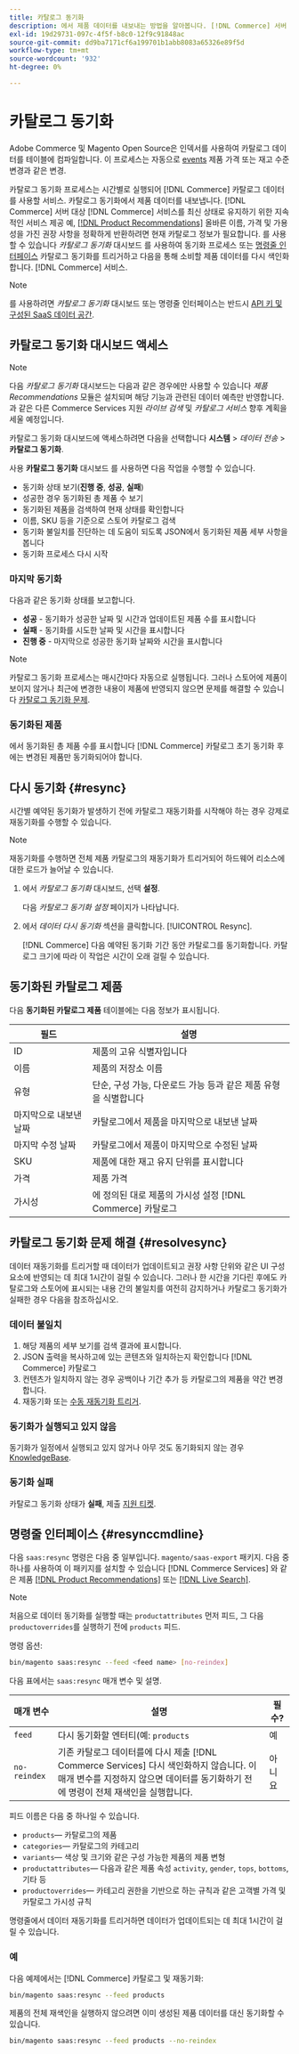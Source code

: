 ```yaml
---
title: 카탈로그 동기화
description: 에서 제품 데이터를 내보내는 방법을 알아봅니다. [!DNL Commerce] 서버 대상 [!DNL Commerce Services] 서비스를 최신 상태로 유지하기 위해 지속적으로.
exl-id: 19d29731-097c-4f5f-b8c0-12f9c91848ac
source-git-commit: dd9ba7171cf6a199701b1abb8083a65326e89f5d
workflow-type: tm+mt
source-wordcount: '932'
ht-degree: 0%

---
```


# 카탈로그 동기화

Adobe Commerce 및 Magento Open Source은 인덱서를 사용하여 카탈로그 데이터를 테이블에 컴파일합니다. 이 프로세스는 자동으로 [events](https://experienceleague.adobe.com/docs/commerce-admin/systems/tools/index-management.html#events-that-trigger-full-reindexing) 제품 가격 또는 재고 수준 변경과 같은 변경.

카탈로그 동기화 프로세스는 시간별로 실행되어 [!DNL Commerce] 카탈로그 데이터를 사용할 서비스. 카탈로그 동기화에서 제품 데이터를 내보냅니다. [!DNL Commerce] 서버 대상 [!DNL Commerce] 서비스를 최신 상태로 유지하기 위한 지속적인 서비스 제공 예, [[!DNL Product Recommendations]](/help/product-recommendations/overview.md) 올바른 이름, 가격 및 가용성을 가진 권장 사항을 정확하게 반환하려면 현재 카탈로그 정보가 필요합니다. 를 사용할 수 있습니다 _카탈로그 동기화_ 대시보드 를 사용하여 동기화 프로세스 또는 [명령줄 인터페이스](#resynccmdline) 카탈로그 동기화를 트리거하고 다음을 통해 소비할 제품 데이터를 다시 색인화합니다. [!DNL Commerce] 서비스.

>[!NOTE]
>
> 를 사용하려면 _카탈로그 동기화_ 대시보드 또는 명령줄 인터페이스는 반드시 [API 키 및 구성된 SaaS 데이터 공간](saas.md).

## 카탈로그 동기화 대시보드 액세스

>[!NOTE]
>
> 다음 _카탈로그 동기화_ 대시보드는 다음과 같은 경우에만 사용할 수 있습니다 _제품 Recommendations_ 모듈은 설치되며 해당 기능과 관련된 데이터 예측만 반영합니다. 과 같은 다른 Commerce Services 지원 _라이브 검색_ 및 _카탈로그 서비스_ 향후 계획을 세울 예정입니다.

카탈로그 동기화 대시보드에 액세스하려면 다음을 선택합니다 **시스템** > _데이터 전송_ > **카탈로그 동기화**.

사용 **카탈로그 동기화** 대시보드 를 사용하면 다음 작업을 수행할 수 있습니다.

- 동기화 상태 보기(**진행 중**, **성공**, **실패**)
- 성공한 경우 동기화된 총 제품 수 보기
- 동기화된 제품을 검색하여 현재 상태를 확인합니다
- 이름, SKU 등을 기준으로 스토어 카탈로그 검색
- 동기화 불일치를 진단하는 데 도움이 되도록 JSON에서 동기화된 제품 세부 사항을 봅니다
- 동기화 프로세스 다시 시작

### 마지막 동기화

다음과 같은 동기화 상태를 보고합니다.

- **성공** - 동기화가 성공한 날짜 및 시간과 업데이트된 제품 수를 표시합니다
- **실패** - 동기화를 시도한 날짜 및 시간을 표시합니다
- **진행 중** - 마지막으로 성공한 동기화 날짜와 시간을 표시합니다

>[!NOTE]
>
> 카탈로그 동기화 프로세스는 매시간마다 자동으로 실행됩니다. 그러나 스토어에 제품이 보이지 않거나 최근에 변경한 내용이 제품에 반영되지 않으면 문제를 해결할 수 있습니다 [카탈로그 동기화 문제](#resolvesync).

### 동기화된 제품

에서 동기화된 총 제품 수를 표시합니다 [!DNL Commerce] 카탈로그 초기 동기화 후에는 변경된 제품만 동기화되어야 합니다.

## 다시 동기화 {#resync}

시간별 예약된 동기화가 발생하기 전에 카탈로그 재동기화를 시작해야 하는 경우 강제로 재동기화를 수행할 수 있습니다.

>[!NOTE]
>
> 재동기화를 수행하면 전체 제품 카탈로그의 재동기화가 트리거되어 하드웨어 리소스에 대한 로드가 늘어날 수 있습니다.

1. 에서 _카탈로그 동기화_ 대시보드, 선택 **설정**.

   다음 _카탈로그 동기화 설정_ 페이지가 나타납니다.

1. 에서 _데이터 다시 동기화_ 섹션을 클릭합니다. [!UICONTROL Resync].

   [!DNL Commerce] 다음 예약된 동기화 기간 동안 카탈로그를 동기화합니다. 카탈로그 크기에 따라 이 작업은 시간이 오래 걸릴 수 있습니다.

## 동기화된 카탈로그 제품

다음 **동기화된 카탈로그 제품** 테이블에는 다음 정보가 표시됩니다.

| 필드 | 설명 |
|---|---|
| ID | 제품의 고유 식별자입니다 |
| 이름 | 제품의 저장소 이름 |
| 유형 | 단순, 구성 가능, 다운로드 가능 등과 같은 제품 유형을 식별합니다 |
| 마지막으로 내보낸 날짜 | 카탈로그에서 제품을 마지막으로 내보낸 날짜 |
| 마지막 수정 날짜 | 카탈로그에서 제품이 마지막으로 수정된 날짜 |
| SKU | 제품에 대한 재고 유지 단위를 표시합니다 |
| 가격 | 제품 가격 |
| 가시성 | 에 정의된 대로 제품의 가시성 설정 [!DNL Commerce] 카탈로그 |

## 카탈로그 동기화 문제 해결 {#resolvesync}

데이터 재동기화를 트리거할 때 데이터가 업데이트되고 권장 사항 단위와 같은 UI 구성 요소에 반영되는 데 최대 1시간이 걸릴 수 있습니다. 그러나 한 시간을 기다린 후에도 카탈로그와 스토어에 표시되는 내용 간의 불일치를 여전히 감지하거나 카탈로그 동기화가 실패한 경우 다음을 참조하십시오.

### 데이터 불일치

1. 해당 제품의 세부 보기를 검색 결과에 표시합니다.
1. JSON 출력을 복사하고에 있는 콘텐츠와 일치하는지 확인합니다 [!DNL Commerce] 카탈로그
1. 컨텐츠가 일치하지 않는 경우 공백이나 기간 추가 등 카탈로그의 제품을 약간 변경합니다.
1. 재동기화 또는 [수동 재동기화 트리거](#resync).

### 동기화가 실행되고 있지 않음

동기화가 일정에서 실행되고 있지 않거나 아무 것도 동기화되지 않는 경우 [KnowledgeBase](https://experienceleague.adobe.com/docs/commerce-knowledge-base/kb/troubleshooting/miscellaneous/troubleshoot-product-recommendations-module-in-magento-commerce.html).

### 동기화 실패

카탈로그 동기화 상태가 **실패**, 제출 [지원 티켓](https://experienceleague.adobe.com/docs/commerce-knowledge-base/kb/help-center-guide/magento-help-center-user-guide.html#submit-ticket).

## 명령줄 인터페이스 {#resynccmdline}

다음 `saas:resync` 명령은 다음 중 일부입니다. `magento/saas-export` 패키지. 다음 중 하나를 사용하여 이 패키지를 설치할 수 있습니다 [!DNL Commerce Services] 와 같은 제품 [[!DNL Product Recommendations]](/help/product-recommendations/install-configure.md) 또는 [[!DNL Live Search]](/help/live-search/install.md).

>[!NOTE]
>
> 처음으로 데이터 동기화를 실행할 때는 `productattributes` 먼저 피드, 그 다음 `productoverrides`를 실행하기 전에 `products` 피드.

명령 옵션:

```bash
bin/magento saas:resync --feed <feed name> [no-reindex]
```

다음 표에서는 `saas:resync` 매개 변수 및 설명.

| 매개 변수 | 설명 | 필수? |
|---| ---| ---|
| `feed` | 다시 동기화할 엔터티(예: `products` | 예 |
| `no-reindex` | 기존 카탈로그 데이터를에 다시 제출 [!DNL Commerce Services] 다시 색인화하지 않습니다. 이 매개 변수를 지정하지 않으면 데이터를 동기화하기 전에 명령이 전체 재색인을 실행합니다. | 아니요 |

피드 이름은 다음 중 하나일 수 있습니다.

- `products`— 카탈로그의 제품
- `categories`— 카탈로그의 카테고리
- `variants`— 색상 및 크기와 같은 구성 가능한 제품의 제품 변형
- `productattributes`— 다음과 같은 제품 속성 `activity`, `gender`, `tops`, `bottoms`, 기타 등
- `productoverrides`— 카테고리 권한을 기반으로 하는 규칙과 같은 고객별 가격 및 카탈로그 가시성 규칙

명령줄에서 데이터 재동기화를 트리거하면 데이터가 업데이트되는 데 최대 1시간이 걸릴 수 있습니다.

### 예

다음 예제에서는 [!DNL Commerce] 카탈로그 및 재동기화:

```bash
bin/magento saas:resync --feed products
```

제품의 전체 재색인을 실행하지 않으려면 이미 생성된 제품 데이터를 대신 동기화할 수 있습니다.

```bash
bin/magento saas:resync --feed products --no-reindex
```
